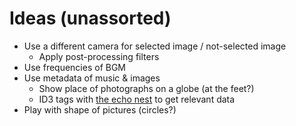 # Ideas (unassorted)

- Use a different camera for selected image / not-selected image
    + Apply post-processing filters
- Use frequencies of BGM
- Use metadata of music & images
    + Show place of photographs on a globe (at the feet?)
    + ID3 tags with [the echo nest](http://echonest.com) to get relevant data
- Play with shape of pictures (circles?)